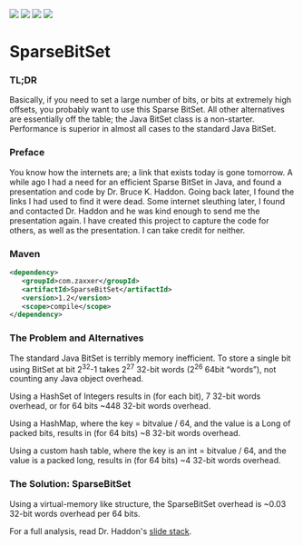 [![][Build Status img]][Build Status]
[![][license img]][license]
[![][Maven Central img]][Maven Central]
[![][Javadocs img]][Javadocs]

SparseBitSet
============

### TL;DR
Basically, if you need to set a large number of bits, or bits at extremely high offsets, you probably want to use this 
Sparse BitSet.  All other alternatives are essentially off the table; the Java BitSet class is a non-starter.  Performance
is superior in almost all cases to the standard Java BitSet.

### Preface
You know how the internets are; a link that exists today is gone tomorrow.  A while ago I had a need for an efficient
Sparse BitSet in Java, and found a presentation and code by Dr. Bruce K. Haddon.  Going back later, I found the links
I had used to find it were dead.  Some internet sleuthing later, I found and contacted Dr. Haddon and he was kind enough
to send me the presentation again.  I have created this project to capture the code for others, as well as the
presentation.  I can take credit for neither.

### Maven
```xml
<dependency>
   <groupId>com.zaxxer</groupId>
   <artifactId>SparseBitSet</artifactId>
   <version>1.2</version>
   <scope>compile</scope>
</dependency>
```

### The Problem and Alternatives
The standard Java BitSet is terribly memory inefficient.  To store a single bit using BitSet at bit 2<sup>32</sup>-1 takes
2<sup>27</sup> 32-bit words (2<sup>26</sup> 64bit “words”), not counting any Java object overhead.

Using a HashSet of Integers results in (for each bit), 7 32-bit words overhead, or for 64 bits ~448 32-bit words overhead.

Using a HashMap, where the key = bitvalue / 64, and the value is a Long of packed bits, results in (for 64 bits)
~8 32-bit words overhead.

Using a custom hash table, where the key is an int = bitvalue / 64, and the value is a packed long, results in (for 64 bits)
~4 32-bit words overhead.

### The Solution: SparseBitSet
Using a virtual-memory like structure, the SparseBitSet overhead is ~0.03 32-bit words overhead per 64 bits.

For a full analysis, read Dr. Haddon's [slide stack](https://github.com/brettwooldridge/SparseBitSet/blob/master/SparseBitSet.pdf).

[Build Status]:https://travis-ci.org/brettwooldridge/SparseBitSet
[Build Status img]:https://travis-ci.org/brettwooldridge/SparseBitSet.svg?branch=master

[license]:LICENSE
[license img]:https://img.shields.io/badge/license-Apache%202-blue.svg
   
[Maven Central]:https://maven-badges.herokuapp.com/maven-central/com.zaxxer/SparseBitSet
[Maven Central img]:https://maven-badges.herokuapp.com/maven-central/com.zaxxer/SparseBitSet/badge.svg
   
[Javadocs]:http://javadoc.io/doc/com.zaxxer/SparseBitSet
[Javadocs img]:http://javadoc.io/badge/com.zaxxer/SparseBitSet.svg
